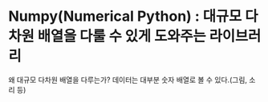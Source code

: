 # Numpy(Numerical Python) : 대규모 다차원 배열을 다룰 수 있게 도와주는 라이브러리

왜 대규모 다차원 배열을 다루는가? 데이터는 대부분 숫자 배열로 볼 수 있다.(그림, 소리 등)
